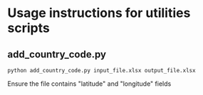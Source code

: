 # Usage instructions for utilities scripts

## add_country_code.py 
  
```
python add_country_code.py input_file.xlsx output_file.xlsx
```

  
Ensure the file contains "latitude" and "longitude" fields
